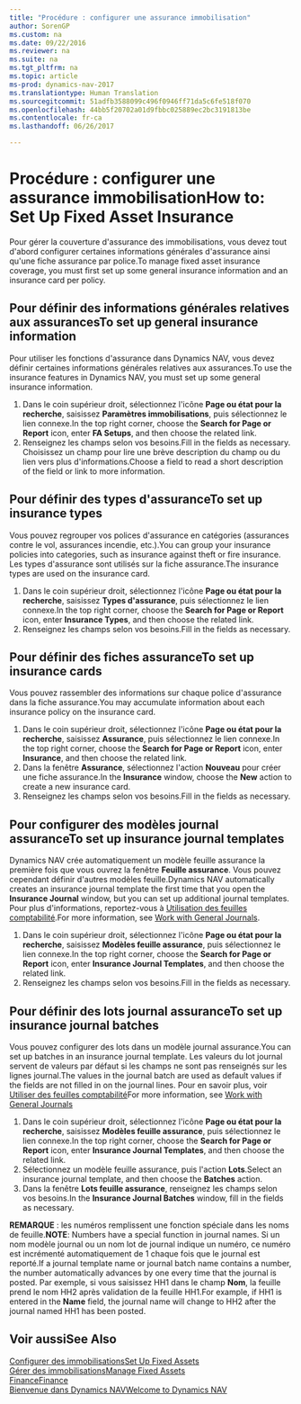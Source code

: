```yaml
---
title: "Procédure : configurer une assurance immobilisation"
author: SorenGP
ms.custom: na
ms.date: 09/22/2016
ms.reviewer: na
ms.suite: na
ms.tgt_pltfrm: na
ms.topic: article
ms-prod: dynamics-nav-2017
ms.translationtype: Human Translation
ms.sourcegitcommit: 51adfb3588099c496f0946ff71da5c6fe518f070
ms.openlocfilehash: 44bb5f20702a01d9fbbc025889ec2bc3191813be
ms.contentlocale: fr-ca
ms.lasthandoff: 06/26/2017

---
```


# <a name="how-to-set-up-fixed-asset-insurance"></a><span data-ttu-id="aa213-102">Procédure : configurer une assurance immobilisation</span><span class="sxs-lookup"><span data-stu-id="aa213-102">How to: Set Up Fixed Asset Insurance</span></span>
<span data-ttu-id="aa213-103">Pour gérer la couverture d'assurance des immobilisations, vous devez tout d'abord configurer certaines informations générales d'assurance ainsi qu'une fiche assurance par police.</span><span class="sxs-lookup"><span data-stu-id="aa213-103">To manage fixed asset insurance coverage, you must first set up some general insurance information and an insurance card per policy.</span></span>

## <a name="to-set-up-general-insurance-information"></a><span data-ttu-id="aa213-104">Pour définir des informations générales relatives aux assurances</span><span class="sxs-lookup"><span data-stu-id="aa213-104">To set up general insurance information</span></span>  
<span data-ttu-id="aa213-105">Pour utiliser les fonctions d'assurance dans Dynamics NAV, vous devez définir certaines informations générales relatives aux assurances.</span><span class="sxs-lookup"><span data-stu-id="aa213-105">To use the insurance features in Dynamics NAV, you must set up some general insurance information.</span></span>  
1. <span data-ttu-id="aa213-106">Dans le coin supérieur droit, sélectionnez l'icône **Page ou état pour la recherche**, saisissez **Paramètres immobilisations**, puis sélectionnez le lien connexe.</span><span class="sxs-lookup"><span data-stu-id="aa213-106">In the top right corner, choose the **Search for Page or Report** icon, enter **FA Setups**, and then choose the related link.</span></span>  
2. <span data-ttu-id="aa213-107">Renseignez les champs selon vos besoins.</span><span class="sxs-lookup"><span data-stu-id="aa213-107">Fill in the fields as necessary.</span></span> <span data-ttu-id="aa213-108">Choisissez un champ pour lire une brève description du champ ou du lien vers plus d'informations.</span><span class="sxs-lookup"><span data-stu-id="aa213-108">Choose a field to read a short description of the field or link to more information.</span></span>  

## <a name="to-set-up-insurance-types"></a><span data-ttu-id="aa213-109">Pour définir des types d'assurance</span><span class="sxs-lookup"><span data-stu-id="aa213-109">To set up insurance types</span></span>  
<span data-ttu-id="aa213-110">Vous pouvez regrouper vos polices d'assurance en catégories (assurances contre le vol, assurances incendie, etc.).</span><span class="sxs-lookup"><span data-stu-id="aa213-110">You can group your insurance policies into categories, such as insurance against theft or fire insurance.</span></span> <span data-ttu-id="aa213-111">Les types d'assurance sont utilisés sur la fiche assurance.</span><span class="sxs-lookup"><span data-stu-id="aa213-111">The insurance types are used on the insurance card.</span></span>
1. <span data-ttu-id="aa213-112">Dans le coin supérieur droit, sélectionnez l'icône **Page ou état pour la recherche**, saisissez **Types d'assurance**, puis sélectionnez le lien connexe.</span><span class="sxs-lookup"><span data-stu-id="aa213-112">In the top right corner, choose the **Search for Page or Report** icon, enter **Insurance Types**, and then choose the related link.</span></span>  
2. <span data-ttu-id="aa213-113">Renseignez les champs selon vos besoins.</span><span class="sxs-lookup"><span data-stu-id="aa213-113">Fill in the fields as necessary.</span></span>

## <a name="to-set-up-insurance-cards"></a><span data-ttu-id="aa213-114">Pour définir des fiches assurance</span><span class="sxs-lookup"><span data-stu-id="aa213-114">To set up insurance cards</span></span>  
<span data-ttu-id="aa213-115">Vous pouvez rassembler des informations sur chaque police d'assurance dans la fiche assurance.</span><span class="sxs-lookup"><span data-stu-id="aa213-115">You may accumulate information about each insurance policy on the insurance card.</span></span>  
1. <span data-ttu-id="aa213-116">Dans le coin supérieur droit, sélectionnez l'icône **Page ou état pour la recherche**, saisissez **Assurance**, puis sélectionnez le lien connexe.</span><span class="sxs-lookup"><span data-stu-id="aa213-116">In the top right corner, choose the **Search for Page or Report** icon, enter **Insurance**, and then choose the related link.</span></span>  
2. <span data-ttu-id="aa213-117">Dans la fenêtre **Assurance**, sélectionnez l'action **Nouveau** pour créer une fiche assurance.</span><span class="sxs-lookup"><span data-stu-id="aa213-117">In the **Insurance** window, choose the **New** action to create a  new insurance card.</span></span>  
3. <span data-ttu-id="aa213-118">Renseignez les champs selon vos besoins.</span><span class="sxs-lookup"><span data-stu-id="aa213-118">Fill in the fields as necessary.</span></span>

## <a name="to-set-up-insurance-journal-templates"></a><span data-ttu-id="aa213-119">Pour configurer des modèles journal assurance</span><span class="sxs-lookup"><span data-stu-id="aa213-119">To set up insurance journal templates</span></span>  
<span data-ttu-id="aa213-120">Dynamics NAV crée automatiquement un modèle feuille assurance la première fois que vous ouvrez la fenêtre **Feuille assurance**. Vous pouvez cependant définir d'autres modèles feuille.</span><span class="sxs-lookup"><span data-stu-id="aa213-120">Dynamics NAV automatically creates an insurance journal template the first time that you open the **Insurance Journal** window, but you can set up additional journal templates.</span></span> <span data-ttu-id="aa213-121">Pour plus d'informations, reportez-vous à [Utilisation des feuilles comptabilité](ui-work-general-journals.md).</span><span class="sxs-lookup"><span data-stu-id="aa213-121">For more information, see [Work with General Journals](ui-work-general-journals.md).</span></span>  
1. <span data-ttu-id="aa213-122">Dans le coin supérieur droit, sélectionnez l'icône **Page ou état pour la recherche**, saisissez **Modèles feuille assurance**, puis sélectionnez le lien connexe.</span><span class="sxs-lookup"><span data-stu-id="aa213-122">In the top right corner, choose the **Search for Page or Report** icon, enter **Insurance Journal Templates**, and then choose the related link.</span></span>  
2. <span data-ttu-id="aa213-123">Renseignez les champs selon vos besoins.</span><span class="sxs-lookup"><span data-stu-id="aa213-123">Fill in the fields as necessary.</span></span>

## <a name="to-set-up-insurance-journal-batches"></a><span data-ttu-id="aa213-124">Pour définir des lots journal assurance</span><span class="sxs-lookup"><span data-stu-id="aa213-124">To set up insurance journal batches</span></span>  
<span data-ttu-id="aa213-125">Vous pouvez configurer des lots dans un modèle journal assurance.</span><span class="sxs-lookup"><span data-stu-id="aa213-125">You can set up batches in an insurance journal template.</span></span> <span data-ttu-id="aa213-126">Les valeurs du lot journal servent de valeurs par défaut si les champs ne sont pas renseignés sur les lignes journal.</span><span class="sxs-lookup"><span data-stu-id="aa213-126">The values in the journal batch are used as default values if the fields are not filled in on the journal lines.</span></span> <span data-ttu-id="aa213-127">Pour en savoir plus, voir [Utiliser des feuilles comptabilité](ui-work-general-journals.md)</span><span class="sxs-lookup"><span data-stu-id="aa213-127">For more information, see [Work with General Journals](ui-work-general-journals.md)</span></span>  
1. <span data-ttu-id="aa213-128">Dans le coin supérieur droit, sélectionnez l'icône **Page ou état pour la recherche**, saisissez **Modèles feuille assurance**, puis sélectionnez le lien connexe.</span><span class="sxs-lookup"><span data-stu-id="aa213-128">In the top right corner, choose the **Search for Page or Report** icon, enter **Insurance Journal Templates**, and then choose the related link.</span></span>  
2. <span data-ttu-id="aa213-129">Sélectionnez un modèle feuille assurance, puis l'action **Lots**.</span><span class="sxs-lookup"><span data-stu-id="aa213-129">Select an insurance journal template, and then choose the **Batches** action.</span></span>
3. <span data-ttu-id="aa213-130">Dans la fenêtre **Lots feuille assurance**, renseignez les champs selon vos besoins.</span><span class="sxs-lookup"><span data-stu-id="aa213-130">In the **Insurance Journal Batches** window, fill in the fields as necessary.</span></span>

<span data-ttu-id="aa213-131">**REMARQUE** : les numéros remplissent une fonction spéciale dans les noms de feuille.</span><span class="sxs-lookup"><span data-stu-id="aa213-131">**NOTE**: Numbers have a special function in journal names.</span></span> <span data-ttu-id="aa213-132">Si un nom modèle journal ou un nom lot de journal indique un numéro, ce numéro est incrémenté automatiquement de 1 chaque fois que le journal est reporté.</span><span class="sxs-lookup"><span data-stu-id="aa213-132">If a journal template name or journal batch name contains a number, the number automatically advances by one every time that the journal is posted.</span></span> <span data-ttu-id="aa213-133">Par exemple, si vous saisissez HH1 dans le champ **Nom**, la feuille prend le nom HH2 après validation de la feuille HH1.</span><span class="sxs-lookup"><span data-stu-id="aa213-133">For example, if HH1 is entered in the **Name** field, the journal name will change to HH2 after the journal named HH1 has been posted.</span></span>

## <a name="see-also"></a><span data-ttu-id="aa213-134">Voir aussi</span><span class="sxs-lookup"><span data-stu-id="aa213-134">See Also</span></span>
[<span data-ttu-id="aa213-135">Configurer des immobilisations</span><span class="sxs-lookup"><span data-stu-id="aa213-135">Set Up Fixed Assets</span></span>](fa-setup.md)  
[<span data-ttu-id="aa213-136">Gérer des immobilisations</span><span class="sxs-lookup"><span data-stu-id="aa213-136">Manage Fixed Assets</span></span>](fa-manage.md)  
[<span data-ttu-id="aa213-137">Finance</span><span class="sxs-lookup"><span data-stu-id="aa213-137">Finance</span></span>](finance-setup.md)  
[<span data-ttu-id="aa213-138">Bienvenue dans Dynamics NAV</span><span class="sxs-lookup"><span data-stu-id="aa213-138">Welcome to Dynamics NAV</span></span>](across-get-started.md)

